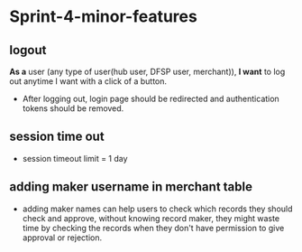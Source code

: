 # Sprint-4-minor-features

## logout

**As a** user (any type of user(hub user, DFSP user, merchant)), **I want** to log out anytime I want with a click of a button.

* After logging out, login page should be redirected and authentication tokens should be removed.

## session time out

* session timeout limit = 1 day

## adding maker username in merchant table

* adding maker names can help users to check which records they should check and approve, without knowing record maker, they might waste time by checking the records when they don't have permission to give approval or rejection.
